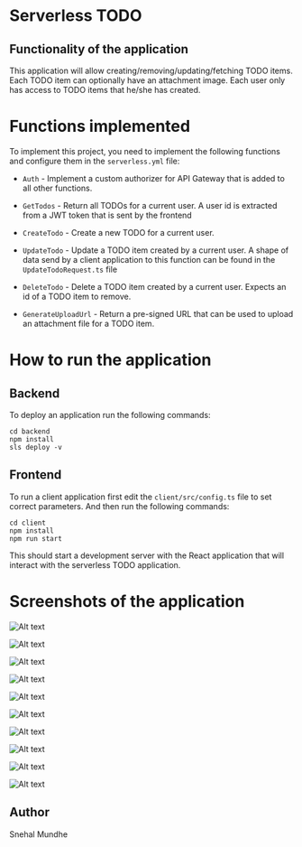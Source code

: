# Serverless TODO

## Functionality of the application

This application will allow creating/removing/updating/fetching TODO items. Each TODO item can optionally have an attachment image. Each user only has access to TODO items that he/she has created.

# Functions implemented

To implement this project, you need to implement the following functions and configure them in the `serverless.yml` file:

* `Auth` - Implement a custom authorizer for API Gateway that is added to all other functions.

* `GetTodos` - Return all TODOs for a current user. A user id is extracted from a JWT token that is sent by the frontend

* `CreateTodo` - Create a new TODO for a current user. 

* `UpdateTodo` - Update a TODO item created by a current user. A shape of data send by a client application to this function can be found in the `UpdateTodoRequest.ts` file

* `DeleteTodo` - Delete a TODO item created by a current user. Expects an id of a TODO item to remove.

* `GenerateUploadUrl` - Return a pre-signed URL that can be used to upload an attachment file for a TODO item.


# How to run the application

## Backend

To deploy an application run the following commands:

```
cd backend
npm install
sls deploy -v
```

## Frontend

To run a client application first edit the `client/src/config.ts` file to set correct parameters. And then run the following commands:

```
cd client
npm install
npm run start
```

This should start a development server with the React application that will interact with the serverless TODO application.

# Screenshots of the application

![Alt text](https://github.com/snehalmundhe10/todo/blob/main/screenshots/serverless%20app-1.png)

![Alt text](https://github.com/snehalmundhe10/todo/blob/main/screenshots/serverless%20app-2.png)

![Alt text](https://github.com/snehalmundhe10/todo/blob/main/screenshots/authToken%201.png)

![Alt text](https://github.com/snehalmundhe10/todo/blob/main/screenshots/authtoken.png)

![Alt text](https://github.com/snehalmundhe10/todo/blob/main/screenshots/createTodos.png)

![Alt text](https://github.com/snehalmundhe10/todo/blob/main/screenshots/getTodos.png)

![Alt text](https://github.com/snehalmundhe10/todo/blob/main/screenshots/updateTodos.png)

![Alt text](https://github.com/snehalmundhe10/todo/blob/main/screenshots/item%20deleted.png)

![Alt text](https://github.com/snehalmundhe10/todo/blob/main/screenshots/getuploadurl.png)

![Alt text](https://github.com/snehalmundhe10/todo/blob/main/screenshots/file%20upload.png)

## Author
Snehal Mundhe


